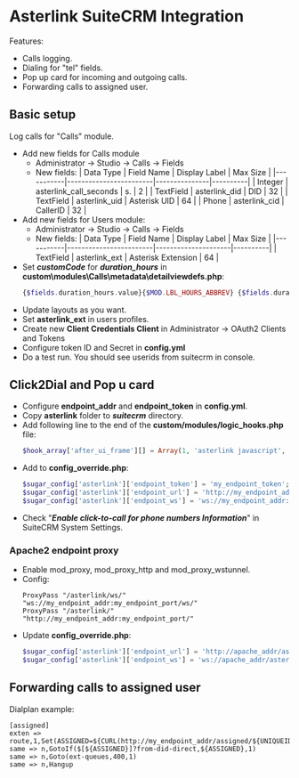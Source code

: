 # Asterlink SuiteCRM Integration
Features:
* Calls logging.
* Dialing for "tel" fields.
* Pop up card for incoming and outgoing calls.
* Forwarding calls to assigned user.

## Basic setup
Log calls for "Calls" module.

* Add new fields for Calls module
  * Administrator -> Studio -> Calls -> Fields
  * New fields:
    | Data Type | Field Name             | Display Label | Max Size |
    |-----------|------------------------|---------------|----------|
    | Integer   | asterlink_call_seconds | s.            | 2        |
    | TextField | asterlink_did          | DID           | 32       |
    | TextField | asterlink_uid          | Asterisk UID  | 64       |
    | Phone     | asterlink_cid          | CallerID      | 32       |
* Add new fields for Users module:
  * Administrator -> Studio -> Calls -> Fields
  * New fields:
    | Data Type | Field Name             | Display Label       | Max Size |
    |-----------|------------------------|---------------------|----------|
    | TextField | asterlink_ext          | Asterisk Extension  | 64       |
* Set ***customCode*** for ***duration_hours*** in **custom\modules\Calls\metadata\detailviewdefs.php**:
  ```php
  {$fields.duration_hours.value}{$MOD.LBL_HOURS_ABBREV} {$fields.duration_minutes.value}{$MOD.LBL_MINSS_ABBREV} {$fields.asterlink_call_seconds_c.value}{$MOD.LBL_ASTERLINK_CALL_SECONDS}&nbsp;
  ```
* Update layouts as you want.
* Set **asterlink_ext** in users profiles.
* Create new **Client Credentials Client** in Administrator -> OAuth2 Clients and Tokens
* Configure token ID and Secret in **config.yml**
* Do a test run. You should see userids from suitecrm in console.

## Click2Dial and Pop u card
* Configure **endpoint_addr** and **endpoint_token** in **config.yml**.
* Copy **asterlink** folder to ***suitecrm*** directory.
* Add following line to the end of the **custom/modules/logic_hooks.php** file:
  ```php
  $hook_array['after_ui_frame'][] = Array(1, 'asterlink javascript', 'asterlink/hooks.php', 'AsterLink', 'init_javascript');
  ```
* Add to **config_override.php**:
  ```php
  $sugar_config['asterlink']['endpoint_token'] = 'my_endpoint_token';
  $sugar_config['asterlink']['endpoint_url'] = 'http://my_endpoint_addr:my_endpoint_port';
  $sugar_config['asterlink']['endpoint_ws'] = 'ws://my_endpoint_addr:my_endpoint_port';
  ```
* Check "***Enable click-to-call for phone numbers Information***" in SuiteCRM System Settings.

### Apache2 endpoint proxy
* Enable mod_proxy, mod_proxy_http and mod_proxy_wstunnel.
* Config:
  ```
  ProxyPass	"/asterlink/ws/"	"ws://my_endpoint_addr:my_endpoint_port/ws/"
  ProxyPass	"/asterlink/"		"http://my_endpoint_addr:my_endpoint_port/"
  ```
* Update **config_override.php**:
  ```php
  $sugar_config['asterlink']['endpoint_url'] = 'http://apache_addr/asterlink';
  $sugar_config['asterlink']['endpoint_ws'] = 'ws://apache_addr/asterlink';
  ```

## Forwarding calls to assigned user
Dialplan example:
```
[assigned]
exten => route,1,Set(ASSIGNED=${CURL(http://my_endpoint_addr/assigned/${UNIQUEID})})
same => n,GotoIf($[${ASSIGNED}]?from-did-direct,${ASSIGNED},1)
same => n,Goto(ext-queues,400,1)
same => n,Hangup
```